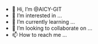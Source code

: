 - 👋 Hi, I’m @AICY-GIT
- 👀 I’m interested in ...
- 🌱 I’m currently learning ...
- 💞️ I’m looking to collaborate on ...
- 📫 How to reach me ...

<!---
AICY-GIT/AICY-GIT is a ✨ special ✨ repository because its `README.md` (this file) appears on your GitHub profile.
You can click the Preview link to take a look at your changes.
--->

